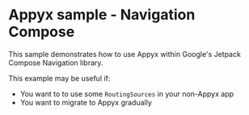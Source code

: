 # Appyx sample - Navigation Compose

This sample demonstrates how to use Appyx within Google's Jetpack Compose Navigation library.

This example may be useful if:
- You want to to use some `RoutingSources` in your non-Appyx app
- You want to migrate to Appyx gradually
